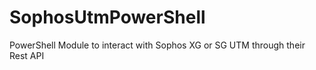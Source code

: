 # SophosUtmPowerShell
PowerShell Module to interact with Sophos XG or SG UTM through their Rest API
